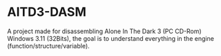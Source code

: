 # AITD3-DASM
A project made for disassembling Alone In The Dark 3 (PC CD-Rom) Windows 3.11 (32Bits),
the goal is to understand everything in the engine (function/structure/variable).
